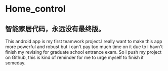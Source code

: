 # Home_control
## 智能家居代码，永远没有最终版。
This android app is my first teamwork project.I really want to make this app more powerful and robust but i can't pay too much time on it due
to i havn't finish my revising for graduate school entrance exam. So i push my project on Github, this is kind of reminder for me to urge myself 
to finish it someday.  
